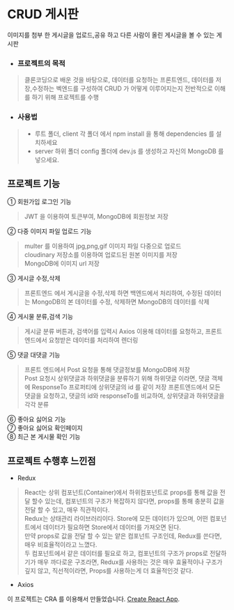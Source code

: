 # CRUD 게시판
이미지를 첨부 한 게시글을 업로드,공유 하고 다른 사람이 올린 게시글을 볼 수 있는 게시판  
+ ### 프로젝트의 목적
> 클론코딩으로 배운 것을 바탕으로, 데이터를 요청하는 프론트엔드, 데이터를 저장,수정하는 벡엔드를 구성하여
> CRUD 가 어떻게 이루어지는지 전반적으로 이해를 하기 위해 프로젝트를 수행
+ ### 사용법
> + 루트 폴더, client 각 폴더 에서 npm install 을 통해 dependencies 를 설치하세요
> + server 하위 폴더 config 폴더에 dev.js 를 생성하고 자신의 MongoDB 를 넣으세요.

## 프로젝트 기능
① 회원가입 로그인 기능  
> JWT 을 이용하여 토큰부여, MongoDB에 회원정보 저장  

② 다중 이미지 파일 업로드 기능  
> multer 를 이용하여 jpg,png,gif 이미지 파일 다중으로 업로드  
> cloudinary 저장소를 이용하여 업로드된 원본 이미지를 저장  
> MongoDB에 이미지 url 저장   

③ 게시글 수정,삭제  
> 프론트엔드 에서 게시글을 수정,삭제 하면 백엔드에서 처리하여, 수정된 데이터는 MongoDB의 본 데이터를 수정, 삭제하면 MongoDB의 데이터를 삭제  

④ 게시물 분류,검색 기능  
> 게시글 분류 버튼과, 검색어를 입력시 Axios 이용해 데이터를 요청하고, 프론트엔드에서 요청받은 데이터를 처리하여 렌더링  

⑤ 댓글 대댓글 기능  
> 프론트 엔드에서 Post 요청을 통해 댓글정보를 MongoDB에 저장  
> Post 요청시 상위댓글과 하위댓글을 분류하기 위해 하위댓글 이라면, 댓글 객체에 ResponseTo 프로퍼티에 상위댓글의 id 를 같이 저장
> 프론트엔드에서 모든 댓글을 요청하고, 댓글의 id와 responseTo를 비교하여, 상위댓글과 하위댓글을 각각 분류  

⑥ 좋아요 싫어요 기능  
⑦ 좋아요 싫어요 확인페이지  
⑧ 최근 본 게시물 확인 기능  

## 프로젝트 수행후 느낀점
+ Redux  
> React는 상위 컴포넌트(Container)에서 하위컴포넌트로 props를 통해 값을 전달 할수 있는데, 컴포넌트의 구조가 복잡하지 않다면, props를 통해 
> 충분히 값을 전달 할 수 있고, 매우 직관적이다.  
> Redux는 상태관리 라이브러리이다. Store에 모든 데이터가 있으며, 어떤 컴포넌트에서 데이터가 필요하면 Store에서 데이터를 가져오면 된다.  
> 만약 props로 값을 전달 할 수 있는 얕은 컴포넌트 구조인데, Redux를 쓴다면, 매우 비효율적이라고 느꼈다.  
> 두 컴포넌트에서 같은 데이터를 필요로 하고, 컴포넌트의 구조가 props로 전달하기가 매우 까다로운 구조라면, Redux를 사용하는 것은 매우 효율적이나
> 구조가 깊지 않고, 직선적이라면, Props를 사용하는게 더 효율적인것 같다.  
+ Axios
> 









이 프로젝트는 CRA 를 이용해서 만들었습니다. [Create React App](https://github.com/facebook/create-react-app).
